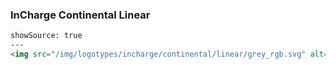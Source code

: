 ### InCharge Continental Linear

```html
showSource: true
---
<img src="/img/logotypes/incharge/continental/linear/grey_rgb.svg" alt="incharge_continental_linear_grey_rgb" />
```
